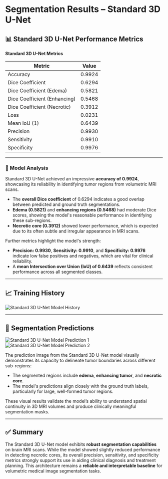 # Segmentation Results – Standard 3D U-Net

## 📊 Standard 3D U-Net Performance Metrics

**Standard 3D U-Net Metrics**

| Metric                      | Value  |
|-----------------------------|--------|
| Accuracy                   | 0.9924 |
| Dice Coefficient           | 0.6294 |
| Dice Coefficient (Edema)  | 0.5821 |
| Dice Coefficient (Enhancing) | 0.5468 |
| Dice Coefficient (Necrotic) | 0.3912 |
| Loss                      | 0.0231 |
| Mean IoU (1)              | 0.6439 |
| Precision                 | 0.9930 |
| Sensitivity               | 0.9910 |
| Specificity               | 0.9976 |

---

### 🧠 Model Analysis

Standard 3D U-Net achieved an impressive **accuracy of 0.9924**, showcasing its reliability in identifying tumor regions from volumetric MRI scans.

- The **overall Dice coefficient** of 0.6294 indicates a good overlap between predicted and ground truth segmentations.
- **Edema (0.5821)** and **enhancing regions (0.5468)** had moderate Dice scores, showing the model's reasonable performance in identifying these sub-regions.
- **Necrotic core (0.3912)** showed lower performance, which is expected due to its often subtle and irregular appearance in MRI scans.

Further metrics highlight the model's strength:
- **Precision: 0.9930**, **Sensitivity: 0.9910**, and **Specificity: 0.9976** indicate low false positives and negatives, which are vital for clinical reliability.
- A **mean Intersection over Union (IoU) of 0.6439** reflects consistent performance across all segmented classes.

---

## 📈 Training History

![Standard 3D U-Net Model History](https://github.com/user-attachments/assets/c9b77e4c-fe2e-404e-841e-0c8e2e669fe2)

---

## 🧩 Segmentation Predictions

![Standard 3D U-Net Model Prediction 1](https://github.com/user-attachments/assets/1557b28c-2260-481c-9d06-bb2057703be8)
![Standard 3D U-Net Model Prediction 2](https://github.com/user-attachments/assets/e41bde97-a20e-43bc-9060-4ef7526c873d)


The prediction image from the Standard 3D U-Net model visually demonstrates its capacity to delineate tumor boundaries across different sub-regions:
- The segmented regions include **edema**, **enhancing tumor**, and **necrotic core**.
- The model's predictions align closely with the ground truth labels, particularly for large, well-formed tumor regions.

These visual results validate the model’s ability to understand spatial continuity in 3D MRI volumes and produce clinically meaningful segmentation masks.

---

## ✅ Summary

The Standard 3D U-Net model exhibits **robust segmentation capabilities** on brain MRI scans. While the model showed slightly reduced performance in detecting necrotic cores, its overall precision, sensitivity, and specificity metrics strongly support its use in aiding clinical diagnosis and treatment planning. This architecture remains a **reliable and interpretable baseline** for volumetric medical image segmentation tasks.

